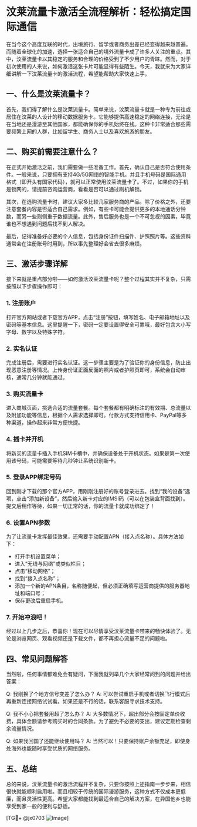 # 汶莱流量卡激活全流程解析：轻松搞定国际通信

在当今这个高度互联的时代，出境旅行、留学或者商务出差已经变得越来越普遍。而随着全球化的加速，选择一张适合自己的境外流量卡成了许多人关注的重点。其中，汶莱流量卡以其稳定的服务和合理的价格受到了不少用户的青睐。然而，对于初次使用的人来说，如何激活这张卡片可能显得有些陌生。今天，我就来为大家详细讲解一下汶莱流量卡的激活流程，希望能帮助大家快速上手。

## 一、什么是汶莱流量卡？

首先，我们得了解什么是汶莱流量卡。简单来说，汶莱流量卡就是一种专为前往或居住在汶莱的人设计的移动数据服务卡。它能够提供高速稳定的网络连接，无论是在当地还是漫游至其他国家，都能确保你的手机始终在线。这种卡非常适合那些需要频繁上网的人群，比如留学生、商务人士以及喜欢旅游的朋友。

## 二、购买前需要注意什么？

在正式开始激活之前，我们需要做一些准备工作。首先，确认自己是否符合使用条件。一般来说，只要拥有支持4G/5G网络的智能手机，并且手机号码是国际通用格式（即开头有国家代码），就可以正常使用汶莱流量卡了。不过，如果你的手机是锁网的，请提前咨询运营商，看看是否可以通过刷机解锁。

其次，在选购流量卡时，建议大家多比较几家服务商的产品。除了价格之外，还要注意套餐内容是否适合自己需求。例如，有些卡可能会提供更多的本地通话分钟数，而另一些则侧重于数据流量。此外，售后服务也是一个不可忽视的因素，毕竟谁也不想遇到问题后找不到人解决。

最后，记得准备好必要的个人信息，包括身份证件扫描件、护照照片等。这些资料通常会在注册账号时用到，所以事先整理好会省去很多麻烦。

## 三、激活步骤详解

接下来就是重点部分啦——如何激活汶莱流量卡呢？整个过程其实并不复杂，只需按照以下步骤操作即可：

### 1. 注册账户

打开官方网站或者下载官方APP，点击“注册”按钮，填写姓名、电子邮箱地址以及密码等基本信息。这里提醒一下，密码一定要设置得安全可靠哦，最好包含大小写字母、数字以及特殊字符。

### 2. 实名认证

完成注册后，需要进行实名认证。这一步骤主要是为了验证你的身份信息，防止出现恶意注册等情况。上传身份证正面反面的照片或者护照页即可，系统会自动审核，通常几分钟就能通过。

### 3. 购买流量卡

进入商城页面，挑选合适的流量套餐。每个套餐都有明确标注的有效期、总流量以及附加功能等信息，根据个人需求选择即可。付款方式支持信用卡、PayPal等多种渠道，操作起来非常方便快捷。

### 4. 插卡并开机

将新买的流量卡插入手机SIM卡槽中，并确保设备处于开机状态。如果是第一次使用该号码，可能需要等待几秒钟让系统识别新卡。

### 5. 登录APP绑定号码

回到刚才下载的那个官方APP，用刚刚注册好的账号登录进去。找到“我的设备”选项，点击“添加新设备”，然后输入新卡对应的IMSI码（可以在包装盒背面找到）。提交后稍作等待，如果一切正常的话，你的流量卡就成功绑定了！

### 6. 设置APN参数

为了让流量卡发挥最佳效果，还需要手动配置APN（接入点名称）。具体方法如下：
- 打开手机设置菜单；
- 进入“无线与网络”或类似栏目；
- 点击“移动网络”；
- 找到“接入点名称”；
- 添加一个新的APN条目，名称随便起，但必须正确填写运营商提供的服务器地址和端口号；
- 保存更改后重启手机。

### 7. 开始冲浪吧！

经过以上几步之后，恭喜你！现在可以尽情享受汶莱流量卡带来的畅快体验了。无论是浏览网页、观看视频还是下载文件，都不再担心流量不足的问题啦。

## 四、常见问题解答

当然啦，任何事情都难免会有疑问，下面我就列举几个大家经常问到的问题并给出答案：

Q: 我刚换了个地方信号变差了怎么办？
A: 可以尝试重启手机或者切换飞行模式后再重新连接网络试试看。如果还是不行的话，联系客服寻求技术支持。

Q: 我不小心把套餐用超了怎么办？
A: 大多数情况下，超出部分会按固定单价收费，具体金额请参考购买时的合同条款。为了避免不必要的支出，建议定期检查剩余流量情况。

Q: 如果我回国了还能继续使用吗？
A: 当然可以！只要保持账户余额充足，即使身处海外也能随时享受优质的网络服务。

## 五、总结

总的来说，汶莱流量卡的激活流程并不复杂，只要你按照上述指南一步步来，相信很快就能顺利启用啦。而且相较于传统的国际漫游服务，这种方式不仅成本更低廉，而且灵活性更高。希望大家都能找到最适合自己的解决方案，在异国他乡也能享受到家一般的便利与舒适。

[TG💪+ @jx0703 ![Image](https://github.com/user-attachments/assets/dbca1d08-cadb-493c-b0ec-ad6f7a83f270)]